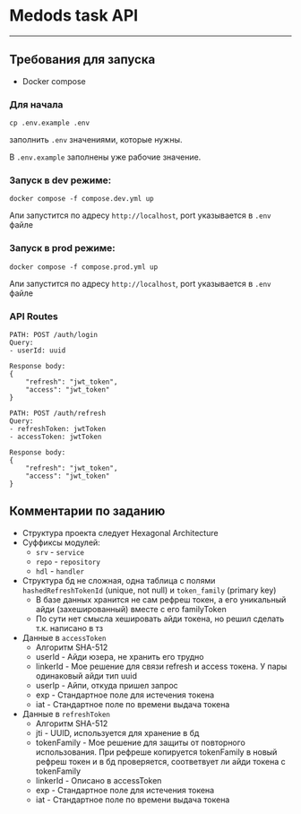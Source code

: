 # Medods task API

<hr>

## Требования для запуска

- Docker compose 

### Для начала
```
cp .env.example .env
```

заполнить `.env` значениями, которые нужны.

В `.env.example` заполнены уже рабочие значение.


### Запуск в dev режиме:

```
docker compose -f compose.dev.yml up
```

Апи запустится по адресу `http://localhost`, port указывается в `.env` файле

### Запуск в prod режиме:

```
docker compose -f compose.prod.yml up
```

Апи запустится по адресу `http://localhost`, port указывается в `.env` файле

### API Routes

```
PATH: POST /auth/login
Query:
- userId: uuid

Response body:
{
    "refresh": "jwt_token",
    "access": "jwt_token"
}

```

```
PATH: POST /auth/refresh
Query:
- refreshToken: jwtToken
- accessToken: jwtToken

Response body:
{
    "refresh": "jwt_token",
    "access": "jwt_token"
}
```


## Комментарии по заданию
- Структура проекта следует Hexagonal Architecture
- Суффиксы модулей:
  - `srv` - `service`
  - `repo` - `repository`
  - `hdl` - `handler`
- Структура бд не сложная, одна таблица с полями `hashedRefreshTokenId` (unique, not null) и `token_family` (primary key)
  - В базе данных хранится не сам рефреш токен, а его уникальный айди (захешированный) вместе с его familyToken 
  - По сути нет смысла хешировать айди токена, но решил сделать т.к. написано в тз
- Данные в `accessToken`
  - Алгоритм SHA-512  
  - userId - Айди юзера, не хранить его трудно
  - linkerId - Мое решение для связи refresh и access токена. У пары одинаковый айди тип uuid
  - userIp - Айпи, откуда пришел запрос
  - exp - Стандартное поле для истечения токена
  - iat - Стандартное поле по времени выдача токена
- Данные в `refreshToken`
  - Алгоритм SHA-512
  - jti - UUID, используется для хранение в бд
  - tokenFamily - Мое решение для защиты от повторного использования. При рефреше копируется tokenFamily в новый рефреш токен и в бд проверяется, соответвует ли айди токена с tokenFamily
  - linkerId - Описано в accessToken
  - exp - Стандартное поле для истечения токена
  - iat - Стандартное поле по времени выдача токена